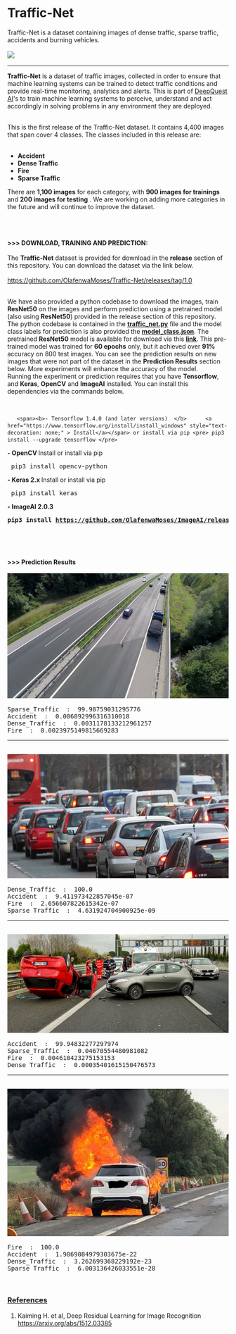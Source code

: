 # Traffic-Net
Traffic-Net is a dataset containing images of dense traffic, sparse traffic, accidents and burning vehicles.
<br><br>
<img src="images/traffic_net.png" />
<hr>
<b>Traffic-Net</b> is a dataset of traffic images, collected in order to ensure that machine learning systems can be trained
 to detect traffic conditions and provide real-time monitoring, analytics and alerts. This is part of <a href="https://deepquestai.com" >DeepQuest AI</a>'s to train machine learning systems to 
  perceive, understand and act accordingly in solving problems in any environment they are deployed. <br><br>

  This is the first release of the Traffic-Net dataset. It contains 4,400 images that span cover 4 classes. The classes
  included in this release are: <br><br>

  - <b> Accident </b> <br>
  - <b> Dense Traffic </b> <br>
  - <b> Fire </b> <br>
  - <b> Sparse Traffic </b> <br>

  There are <b>1,100 images</b> for each category, with <b>900 images for trainings </b> and <b>200 images for testing</b> . We are working on adding more
   categories in the future and will continue to improve the dataset.
  <br><br> <br> <br>

  <b>>>> DOWNLOAD, TRAINING AND PREDICTION: </b> <br><br>
 The <b>Traffic-Net</b> dataset is provided for download in the <b>release</b> section of this repository.
 You can download the dataset via the link below.<br><br> <a href="https://github.com/OlafenwaMoses/Traffic-Net/releases/tag/1.0" >https://github.com/OlafenwaMoses/Traffic-Net/releases/tag/1.0</a>  <br><br>

 We have also provided a python codebase to download the images, train <b>ResNet50</b> on the images
  and perform prediction using a pretrained model (also using <b>ResNet50</b>) provided in the release section of this repository.
  The python codebase is contained in the <b><a href="traffic_net.py" >traffic_net.py</a></b> file and the model class labels for prediction is also provided the 
  <b><a href="model_class.json" >model_class.json</a></b>. The pretrained <b>ResNet50</b> model is available for download via this 
  <b><a href="https://github.com/OlafenwaMoses/IdenProf/releases/download/v1.0/idenprof_061-0.7933.h5" >link</a></b>. This pre-trained model was trained for **60 epochs** only, but it achieved over **91%** accuracy on 800 test images. You can see the prediction results on new images that were not part of the dataset in the **Prediction Results** section below. More experiments will enhance the accuracy of the model.
<br>
Running the experiment or prediction requires that you have **Tensorflow**, and **Keras**, **OpenCV** and **ImageAI** installed. You can install this dependencies via the commands below.

<br>
       
       <span><b>- Tensorflow 1.4.0 (and later versions)  </b>      <a href="https://www.tensorflow.org/install/install_windows" style="text-decoration: none;" > Install</a></span> or install via pip <pre> pip3 install --upgrade tensorflow </pre> 
       
  <span><b>- OpenCV  </b>        <a href="https://pypi.python.org/pypi/opencv-python" style="text-decoration: none;" >Install</a></span> or install via pip <pre> pip3 install opencv-python </pre> 
       
   <span><b>- Keras 2.x  </b>     <a href="https://keras.io/#installation" style="text-decoration: none;" >Install</a></span> or install via pip <pre> pip3 install keras </pre> 
  
   <span><b>- ImageAI 2.0.3  </b>  
   <span>      <b><pre>pip3 install https://github.com/OlafenwaMoses/ImageAI/releases/download/2.0.3/imageai-2.0.3-py3-none-any.whl </pre></b></span> <br><br> <br>



<b>>>> Prediction Results</b> <br><br>
  <img src="images/1.jpg" />
<pre>
Sparse_Traffic  :  99.98759031295776
Accident  :  0.006892996316310018
Dense_Traffic  :  0.0031178133212961257
Fire  :  0.0023975149815669283
</pre>

<hr>
<br>
<img src="images/2.jpg" />
<pre>
Dense_Traffic  :  100.0
Accident  :  9.411973422857045e-07
Fire  :  2.656607822615342e-07
Sparse_Traffic  :  4.631924704900925e-09
</pre>

<hr>
<br>

<img src="images/3.jpg" />
<pre>
Accident  :  99.94832277297974
Sparse_Traffic  :  0.04670554480981082
Fire  :  0.004610423275153153
Dense_Traffic  :  0.00035401615150476573
</pre>

<hr>
<br>

<img src="images/4.jpg" />
<pre>
Fire  :  100.0
Accident  :  1.9869084979303675e-22
Dense_Traffic  :  3.262699368229192e-23
Sparse_Traffic  :  6.003136426033551e-28
</pre>


<br>

<h3><b><u>References</u></b></h3>

 
 1. Kaiming H. et al, Deep Residual Learning for Image Recognition <br>
 <a href="https://arxiv.org/abs/1512.03385" >https://arxiv.org/abs/1512.03385</a> <br><br>
